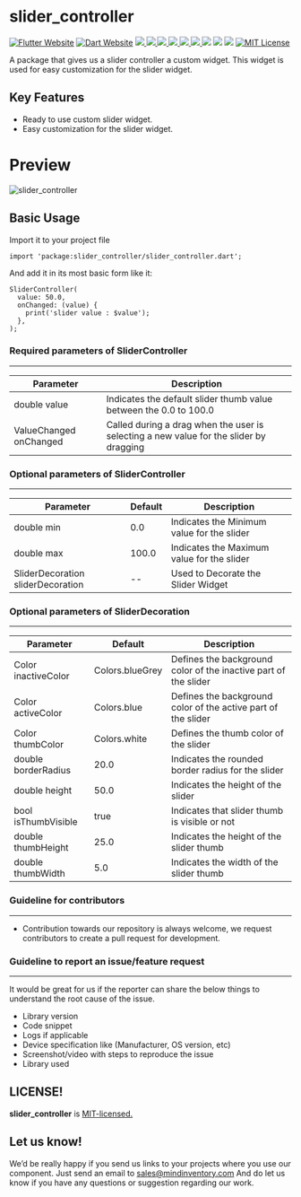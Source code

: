 # slider_controller

<a href="https://flutter.dev/"><img src="https://img.shields.io/badge/flutter-website-deepskyblue.svg" alt="Flutter Website"></a>
<a href="https://dart.dev"><img src="https://img.shields.io/badge/dart-website-deepskyblue.svg" alt="Dart Website"></a>
<a href="https://developer.android.com" style="pointer-events: stroke;" target="_blank">
<img src="https://img.shields.io/badge/platform-Android-deepskyblue">
</a>
<a href="https://developer.apple.com/ios/" style="pointer-events: stroke;" target="_blank">
<img src="https://img.shields.io/badge/platform-iOS-deepskyblue">
</a>
<a href="" style="pointer-events: stroke;" target="_blank">
<img src="https://img.shields.io/badge/platform-Web-deepskyblue">
</a>
<a href="" style="pointer-events: stroke;" target="_blank">
<img src="https://img.shields.io/badge/platform-Mac-deepskyblue">
</a>
<a href="" style="pointer-events: stroke;" target="_blank">
<img src="https://img.shields.io/badge/platform-Linux-deepskyblue">
</a>
<a href="" style="pointer-events: stroke;" target="_blank">
<img src="https://img.shields.io/badge/platform-Windows-deepskyblue">
</a>
<a href=""><img src="https://app.codacy.com/project/badge/Grade/dc683c9cc61b499fa7cdbf54e4d9ff35"/></a>
<a href="https://github.com/Mindinventory/slider_controller/blob/master/LICENSE" style="pointer-events: stroke;" target="_blank">
<img src="https://img.shields.io/github/license/Mindinventory/slider_controller"></a>
<a href="https://pub.dev/packages/slider_controller"><img src="https://img.shields.io/pub/v/slider_controller?color=as&label=slider_controller&logo=as1&logoColor=blue&style=social"></a>
<a href="https://github.com/Mindinventory/slider_controller"><img src="https://img.shields.io/github/stars/Mindinventory/slider_controller?style=social" alt="MIT License"></a>

A package that gives us a slider controller a custom widget. This widget is used for easy customization for the slider widget.

## Key Features

* Ready to use custom slider widget.
* Easy customization for the slider widget.

# Preview

![slider_controller](https://github.com/Mindinventory/slider_controller/blob/master/assets/slider_controller.gif)

## Basic Usage

Import it to your project file

```
import 'package:slider_controller/slider_controller.dart';
```

And add it in its most basic form like it:

```
SliderController(
  value: 50.0,
  onChanged: (value) {
    print('slider value : $value');
  },
);
```

### Required parameters of SliderController
------------

| Parameter |  Description  |
| ------------ |  ------------ |
| double value | Indicates the default slider thumb value between the 0.0 to 100.0 |
| ValueChanged<double> onChanged | Called during a drag when the user is selecting a new value for the slider by dragging |

### Optional parameters of SliderController
------------

| Parameter |  Default | Description  |
| ------------ | ------------ | ------------ |
| double min | 0.0 | Indicates the Minimum value for the slider |
| double max | 100.0 | Indicates the Maximum value for the slider |
| SliderDecoration sliderDecoration | -- | Used to Decorate the Slider Widget |

### Optional parameters of SliderDecoration
------------

| Parameter |  Default | Description  |
| ------------ | ------------ | ------------ |
| Color inactiveColor | Colors.blueGrey | Defines the background color of the inactive part of the slider |
| Color activeColor | Colors.blue | Defines the background color of the active part of the slider |
| Color thumbColor | Colors.white | Defines the thumb color of the slider |
| double borderRadius | 20.0 | Indicates the rounded border radius for the slider |
| double height | 50.0 | Indicates the height of the slider |
| bool isThumbVisible | true | Indicates that slider thumb is visible or not |
| double thumbHeight | 25.0 | Indicates the height of the slider thumb |
| double thumbWidth | 5.0 | Indicates the width of the slider thumb |

### Guideline for contributors
------------

* Contribution towards our repository is always welcome, we request contributors to create a pull
  request for development.

### Guideline to report an issue/feature request
------------
It would be great for us if the reporter can share the below things to understand the root cause of
the issue.

* Library version
* Code snippet
* Logs if applicable
* Device specification like (Manufacturer, OS version, etc)
* Screenshot/video with steps to reproduce the issue
* Library used

LICENSE!
------------
**slider_controller**
is [MIT-licensed.](https://github.com/Mindinventory/slider_controller/blob/master/LICENSE)

Let us know!
------------
We’d be really happy if you send us links to your projects where you use our component. Just send an
email to sales@mindinventory.com And do let us know if you have any questions or suggestion
regarding our work.